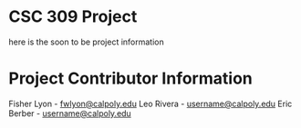 # CSC 309 Project
here is the soon to be project information

# Project Contributor Information
Fisher Lyon - fwlyon@calpoly.edu
Leo Rivera  - username@calpoly.edu
Eric Berber - username@calpoly.edu
